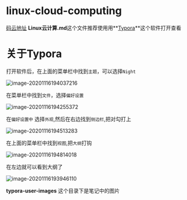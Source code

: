 # linux-cloud-computing
[码云地址](https://gitee.com/haojie_xuexi/linux-cloud-computing)
**Linux云计算.md**这个文件推荐使用用**[Typora](https://typora.io/)**这个软件打开查看

# 关于Typora

打开软件后，在上面的菜单栏中找到`主题`，可以选择`Night`

![image-20201116194037216](E:%5CHJCloudComputingNotes%5Clinux-cloud-computing%5Ctypora-user-images%5Cimage-00200)



在菜单栏中找到`文件`，选择`偏好设置`

![image-20201116194255372](E:%5CHJCloudComputingNotes%5Clinux-cloud-computing%5Ctypora-user-images%5Cimage-00201)

在`偏好设置中` 选择`外观`,然后在右边找到`侧边栏`,把对勾打上

![image-20201116194513283](E:%5CHJCloudComputingNotes%5Clinux-cloud-computing%5Ctypora-user-images%5Cimage-00202)

在上面的菜单栏中找到`视图`,把`大纲`打钩



![image-20201116194814018](E:%5CHJCloudComputingNotes%5Clinux-cloud-computing%5Ctypora-user-images%5Cimage-00203)

在左边就可以看到大纲了

![image-20201116193946110](E:%5CHJCloudComputingNotes%5Clinux-cloud-computing%5Ctypora-user-images%5Cimage-00204)



 **typora-user-images** 这个目录下是笔记中的图片

